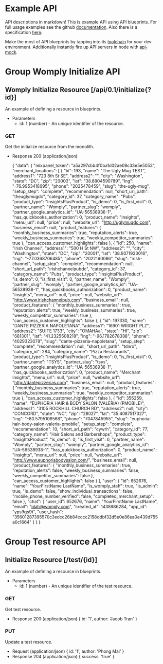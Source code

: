# Example API
API descriptions in markdown!  This is example API using API blueprints.  For full usage examples see the github [documentation](https://github.com/apiaryio/api-blueprint/tree/master/examples).
Also there is a specification [here](https://github.com/apiaryio/api-blueprint/blob/master/API%20Blueprint%20Specification.md).  

Make the most of API blueprints by tapping into its [toolchain](https://apiblueprint.org/#bindings) for your dev environment.  Additionally instantly fire up API servers in node with [api-mock](https://www.npmjs.com/package/api-mock).

# Group Womply Initialize API

## Womply Initialize Resource [/api/0.1/initialize{?id}]
An example of defining a resource in blueprints.
+ Parameters
  + id: 1 (number) - An unique identifier of the resource.

### GET
Get the initialize resource from the monolith.
+ Response 200 (application/json)

  {
    "data": {
      "mixpanel_token": "a5a297cbb4f0ba1d02ae09c33e5e5053",
      "merchant_locations": [
      {
        "id": 193,
        "name": "The Ugly Mug TEST",
        "address1": "723 8th St SE",
        "address2": "",
        "city": "Washington",
        "state": "DC",
        "zip": "20003",
        "lat": "38.8804590789",
        "lng": "-76.9953418695",
        "phone": "2025478459",
        "slug": "the-ugly-mug",
        "setup_step": "complete",
        "recommendation": null,
        "short_url_path": "theuglymugdc",
        "category_id": 37,
        "category_name": "Pubs",
        "product_type": "InsightsPlusProduct",
        "is_demo": 0,
        "is_first_visit": 0,
        "partner_name": "Womply",
        "partner_slug": "womply",
        "partner_google_analytics_id": "UA-56538938-1",
        "has_quickbooks_authorization": 0,
        "product_name": "Insights",
        "menu_url": null,
        "price": null,
        "website_url": "http://uglymugdc.com",
        "business_email": null,
        "product_features": {
          "monthly_business_summaries": true,
          "reputation_alerts": true,
          "weekly_business_summaries": true,
          "weekly_competitor_summaries": true
          },
          "can_access_customer_highlights": false
          },
          {
            "id": 250,
            "name": "Irish Channel",
            "address1": "500 H St NW",
            "address2": "",
            "city": "Washington",
            "state": "DC",
            "zip": "20001",
            "lat": "38.9071923016",
            "lng": "-77.0368706485",
            "phone": "2022160086",
            "slug": "irish-channel",
            "setup_step": "complete",
            "recommendation": null,
            "short_url_path": "irishchannelpubdc",
            "category_id": 37,
            "category_name": "Pubs",
            "product_type": "InsightsPlusProduct",
            "is_demo": 0,
            "is_first_visit": 0,
            "partner_name": "Womply",
            "partner_slug": "womply",
            "partner_google_analytics_id": "UA-56538938-1",
            "has_quickbooks_authorization": 0,
            "product_name": "Insights",
            "menu_url": null,
            "price": null,
            "website_url": "http://www.irishchannelpub.com",
            "business_email": null,
            "product_features": {
              "monthly_business_summaries": true,
              "reputation_alerts": true,
              "weekly_business_summaries": true,
              "weekly_competitor_summaries": true
              },
              "can_access_customer_highlights": false
              },
              {
                "id": 197330,
                "name": "DANTE PIZZERIA NAPOLETANA",
                "address1": "16901 WRIGHT PLZ",
                "address2": "SUITE 1733",
                "city": "OMAHAa",
                "state": "HI",
                "zip": "681301",
                "lat": "41.2325508218",
                "lng": "-96.1782678388",
                "phone": "4029323078",
                "slug": "dante-pizzeria-napoletana",
                "setup_step": "complete",
                "recommendation": null,
                "short_url_path": "tdnrx",
                "category_id": 284,
                "category_name": "Pizza Restaurants",
                "product_type": "InsightsPlusProduct",
                "is_demo": 0,
                "is_first_visit": 0,
                "partner_name": "TSYS",
                "partner_slug": "tsys",
                "partner_google_analytics_id": "UA-56538938-1",
                "has_quickbooks_authorization": 0,
                "product_name": "Merchant Insights",
                "menu_url": null,
                "price": null,
                "website_url": "http://dantepizzerias.com",
                "business_email": null,
                "product_features": {
                  "monthly_business_summaries": true,
                  "reputation_alerts": true,
                  "weekly_business_summaries": true,
                  "weekly_competitor_summaries": true
                  },
                  "can_access_customer_highlights": false
                  },
                  {
                    "id": 355259,
                    "name": "EUPHORIA HAIR & BODY SALON (VALERIA) (PMOBILE)",
                    "address1": "3105 ROCKHILL CHURCH RD",
                    "address2": null,
                    "city": "CONCORD",
                    "state": "NC",
                    "zip": "28027",
                    "lat": "35.4087517327",
                    "lng": "-80.5795109568",
                    "phone": "7047845955",
                    "slug": "euphoria-hair-body-salon-valeria-pmobile",
                    "setup_step": "complete",
                    "recommendation": 10,
                    "short_url_path": "cywrh",
                    "category_id": 77,
                    "category_name": "Hair Salons and Barbershops",
                    "product_type": "InsightsProduct",
                    "is_demo": 0,
                    "is_first_visit": 0,
                    "partner_name": "Womply",
                    "partner_slug": "womply",
                    "partner_google_analytics_id": "UA-56538938-1",
                    "has_quickbooks_authorization": 0,
                    "product_name": "Insights",
                    "menu_url": null,
                    "price": null,
                    "website_url": "http://www.euphoriabodysalon.com/",
                    "business_email": null,
                    "product_features": {
                      "monthly_business_summaries": true,
                      "reputation_alerts": false,
                      "weekly_business_summaries": false,
                      "weekly_competitor_summaries": false
                      },
                      "can_access_customer_highlights": false
                    }
                    ],
                    "user": {
                      "id": 652676,
                      "name": "YourFirstName LastName",
                      "is_womply_staff": true,
                      "is_admin": true,
                      "is_demo": false,
                      "show_individual_transactions": false,
                      "mobile_phone_number_verified": false,
                      "completed_merchant_setup": false
                      },
                      "chat": {
                        "user_id": 652676,
                        "name": "YourFirstName LastName",
                        "email": "blah@womply.com",
                        "created_at": 1438886284,
                        "app_id": "yps9gs9t",
                        "user_hash": "35601287395570c3edcc26b84cccc2158ddbf32d5e0e86ea0e439d755a0c1664"
                      }
                    }
                  }
# Group Test resource API

## Initialize Resource [/test/{id}]
An example of defining a resource in blueprints.
+ Parameters
  + id: 1 (number) - An unique identifier of the test resource.

### GET
Get test resource.
+ Response 200 (application/json)
  {
    id: '1',
    author: 'Jacob Tran'
  }

### PUT
Update a test resource.
+ Request (application/json)
  {
    id: '1',
    author: 'Phong Mai'
  }
+ Response 204 (application/json)
  {
    success: 'true'
  }
